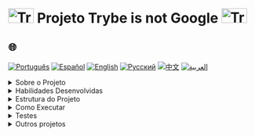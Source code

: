 # <img src="https://cdn-icons-png.flaticon.com/128/1822/1822921.png" alt="Trybe Logo" width="52" height="30" />  Projeto Trybe is not Google <img src="https://cdn-icons-png.flaticon.com/128/1822/1822921.png" alt="Trybe Logo" width="52" height="30" />

## 🌐 
[![Português](https://img.shields.io/badge/Português-green)](https://github.com/SamuelRocha91/trybeIsNotGoogle/blob/main/README.md)
[![Español](https://img.shields.io/badge/Español-yellow)](https://github.com/SamuelRocha91/trybeIsNotGoogle/blob/main/README_es.md)
[![English](https://img.shields.io/badge/English-blue)](https://github.com/SamuelRocha91/trybeIsNotGoogle/blob/main/README_en.md)
[![Русский](https://img.shields.io/badge/Русский-lightgrey)](https://github.com/SamuelRocha91/trybeIsNotGoogle/blob/main/README_ru.md)
[![中文](https://img.shields.io/badge/中文-red)](https://github.com/SamuelRocha91/trybeIsNotGoogle/blob/main/README_ch.md)
[![العربية](https://img.shields.io/badge/العربية-orange)](https://github.com/SamuelRocha91/trybeIsNotGoogle/blob/main/README_ar.md)


<details>
<summary> Sobre o Projeto</summary>

A aplicação consiste em um sistema gerenciador de arquivos e operações de busca que permitem o mapeamento da ocorrência de termos em arquivos de texto. O projeto está dividido em dois módulos principais:

1. **Módulo de Gerenciamento de Arquivos**: Responsável por anexar e gerenciar arquivos de texto no sistema.
2. **Módulo de Buscas**: Responsável por realizar operações de busca nos arquivos anexados, encontrando termos específicos dentro dos documentos.

Este projeto **não realiza análise semântica** ou busca por sinônimos.

</details>

<details>
<summary>Habilidades Desenvolvidas</summary>

Neste projeto, foram exercitadas as seguintes habilidades:

- Manipulação de **Pilhas**;
- Manipulação de **Deque**;
- Manipulação de **Nó & Listas Ligadas**;
- Manipulação de **Listas Duplamente Ligadas**;
- Manipulação de arquivos `.txt`.

</details>

<details>
<summary>Estrutura do Projeto</summary>

O projeto segue a seguinte estrutura de diretórios e arquivos:

```
.
├── dev-requirements.txt           # Requisitos de desenvolvimento
├── pyproject.toml                 # Configuração do projeto Python
├── README.md                      # Arquivo de documentação
├── requirements.txt               # Requisitos de produção
├── setup.cfg                      # Configuração adicional de setup
├── setup.py                       # Script de instalação do projeto
├── statics                        # Diretório contendo arquivos de exemplo
│   ├── arquivo_teste.csv
│   ├── arquivo_teste.txt
│   ├── nome_pedro.txt
│   ├── novo_paradigma_globalizado-min.txt
│   └── novo_paradigma_globalizado.txt
├── tests                          # Diretório contendo os testes
│   ├── __init__.py
│   ├── test_file_management.py
│   ├── test_file_process.py
│   ├── test_queue.py
│   └── test_word_search.py
├── ting_file_management           # Módulo de gerenciamento de arquivos
│   ├── file_management.py         # Código principal de gerenciamento
│   ├── file_process.py            # Processamento de arquivos
│   ├── __init__.py
│   └── queue.py                   # Implementação da fila (Queue)
├── ting_word_searches             # Módulo de busca de palavras
│   ├── __init__.py
│   └── word_search.py             # Funções de busca de termos
└── trybe.yml                      # Configurações do projeto Trybe
```

</details>

<details>
<summary>Como Executar</summary>

### Pré-requisitos

Antes de começar, certifique-se de ter o Python instalado em sua máquina. Para instalar as dependências do projeto, siga os passos abaixo:

1. Clone o repositório:
   ```bash
   git clone https://github.com/seu-usuario/projeto-trybe-is-not-google.git
   ```

2. Acesse o diretório do projeto:
   ```bash
   cd projeto-trybe-is-not-google
   ```

3. Instale as dependências:
   ```bash
   pip install -r requirements.txt
   ```

4. Para executar o projeto, utilize o comando:
   ```bash
   python -m ting_file_management.file_management
   ```

</details>

<details>
<summary>Testes</summary>

Para rodar os testes, execute o seguinte comando:

```bash
pytest
```

Os testes estão localizados no diretório `tests` e cobrem as funcionalidades principais de gerenciamento de arquivos, busca de palavras e manipulação de filas (queue).

</details>

<details>
<summary>Outros projetos</summary>

-  [Restaurant Orders](https://github.com/SamuelRocha91/restaurantOrders)
-  [Scripts](https://github.com/SamuelRocha91/scripts)
-  [Algorithms](https://github.com/SamuelRocha91/Algorithms)
-  [Trybe is not google](https://github.com/SamuelRocha91/trybeIsNotGoogle)

</details>
